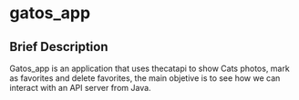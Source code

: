 # gatos_app

## Brief Description

Gatos_app is an application that uses thecatapi to show Cats photos, mark as favorites and delete favorites, the main objetive is to see how we can interact with an API server from Java.